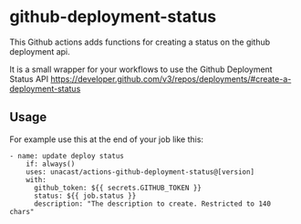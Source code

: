 # github-deployment-status

This Github actions adds functions for creating a status on the github deployment api.

It is a small wrapper for your workflows to use the Github Deployment Status API https://developer.github.com/v3/repos/deployments/#create-a-deployment-status

## Usage

For example use this at the end of your job like this:

```
- name: update deploy status
    if: always()
    uses: unacast/actions-github-deployment-status@[version]
    with:
      github_token: ${{ secrets.GITHUB_TOKEN }}
      status: ${{ job.status }}
      description: "The description to create. Restricted to 140 chars"
```
